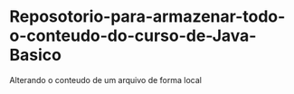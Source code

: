 # Reposotorio-para-armazenar-todo-o-conteudo-do-curso-de-Java-Basico
Alterando o conteudo de um arquivo de forma local
